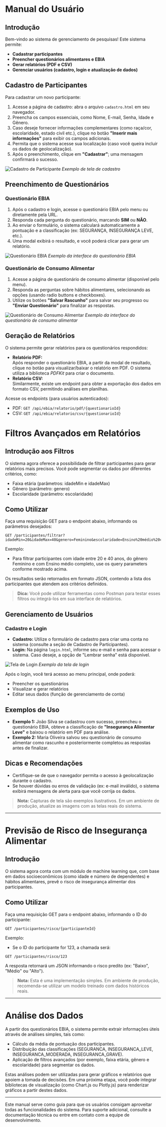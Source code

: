 # Manual do Usuário

## Introdução
Bem-vindo ao sistema de gerenciamento de pesquisas! Este sistema permite:
- **Cadastrar participantes**
- **Preencher questionários alimentares e EBIA**
- **Gerar relatórios (PDF e CSV)**
- **Gerenciar usuários (cadastro, login e atualização de dados)**

## Cadastro de Participantes
Para cadastrar um novo participante:
1. Acesse a página de cadastro: abra o arquivo `cadastro.html` em seu navegador.
2. Preencha os campos essenciais, como Nome, E-mail, Senha, Idade e Gênero.
3. Caso deseje fornecer informações complementares (como raça/cor, escolaridade, estado civil etc.), clique no botão **"Inserir mais informações"** para exibir os campos adicionais.
4. Permita que o sistema acesse sua localização (caso você queira incluir os dados de geolocalização).
5. Após o preenchimento, clique em **"Cadastrar"**; uma mensagem confirmará o sucesso.

![Cadastro de Participante](./imagens/cadastro-participante.png)
*Exemplo de tela de cadastro*

## Preenchimento de Questionários
### Questionário EBIA
1. Após o cadastro e login, acesse o questionário EBIA pelo menu ou diretamente pela URL.
2. Responda cada pergunta do questionário, marcando **SIM** ou **NÃO**.  
3. Ao enviar o formulário, o sistema calculará automaticamente a pontuação e a classificação (ex: SEGURANÇA, INSEGURANÇA LEVE, etc.).
4. Uma modal exibirá o resultado, e você poderá clicar para gerar um relatório.

![Questionário EBIA](./imagens/questionario-ebia.png)
*Exemplo da interface do questionário EBIA*

### Questionário de Consumo Alimentar
1. Acesse a página de questionário de consumo alimentar (disponível pelo menu).
2. Responda as perguntas sobre hábitos alimentares, selecionando as opções (usando radio buttons e checkboxes).
3. Utilize os botões **"Salvar Rascunho"** para salvar seu progresso ou **"Enviar Questionário"** para finalizar as respostas.

![Questionário de Consumo Alimentar](./imagens/questionario-consumo.png)
*Exemplo da interface do questionário de consumo alimentar*

## Geração de Relatórios
O sistema permite gerar relatórios para os questionários respondidos:
- **Relatório PDF:**  
  Após responder o questionário EBIA, a partir da modal de resultado, clique no botão para visualizar/baixar o relatório em PDF. O sistema utiliza a biblioteca *PDFKit* para criar o documento.
- **Relatório CSV:**  
  Similarmente, existe um endpoint para obter a exportação dos dados em formato CSV, permitindo análises em planilhas.

Acesse os endpoints (para usuários autenticados):
- PDF: `GET /api/ebia/relatorio/pdf/{questionarioId}`
- CSV: `GET /api/ebia/relatorio/csv/{questionarioId}`

# Filtros Avançados em Relatórios

## Introdução aos Filtros
O sistema agora oferece a possibilidade de filtrar participantes para gerar relatórios mais precisos. Você pode segmentar os dados por diferentes critérios, como:

- Faixa etária (parâmetros: idadeMin e idadeMax)
- Gênero (parâmetro: genero)
- Escolaridade (parâmetro: escolaridade)

## Como Utilizar
Faça uma requisição GET para o endpoint abaixo, informando os parâmetros desejados:
```
GET /participantes/filtrar?idadeMin=20&idadeMax=40&genero=Feminino&escolaridade=Ensino%20médio%20completo
```

Exemplo:
- Para filtrar participantes com idade entre 20 e 40 anos, do gênero Feminino e com Ensino médio completo, use os query parameters conforme mostrado acima.

Os resultados serão retornados em formato JSON, contendo a lista dos participantes que atendem aos critérios definidos.

> **Dica:** Você pode utilizar ferramentas como Postman para testar esses filtros ou integrá-los em sua interface de relatórios.

## Gerenciamento de Usuários
### Cadastro e Login
- **Cadastro:** Utilize o formulário de cadastro para criar uma conta no sistema (consulte a seção de Cadastro de Participantes).
- **Login:** Na página `login.html`, informe seu e-mail e senha para acessar o sistema. Caso deseje, a opção de "Lembrar senha" está disponível.

![Tela de Login](./imagens/login.png)
*Exemplo da tela de login*

Após o login, você terá acesso ao menu principal, onde poderá:
- Preencher os questionários
- Visualizar e gerar relatórios
- Editar seus dados (função de gerenciamento de conta)

## Exemplos de Uso
- **Exemplo 1:** João Silva se cadastrou com sucesso, preencheu o questionário EBIA, obteve a classificação de **"Insegurança Alimentar Leve"** e baixou o relatório em PDF para análise.
- **Exemplo 2:** Maria Oliveira salvou seu questionário de consumo alimentar como rascunho e posteriormente completou as respostas antes de finalizar.

## Dicas e Recomendações
- Certifique-se de que o navegador permita o acesso à geolocalização durante o cadastro.
- Se houver dúvidas ou erros de validação (ex: e-mail inválido), o sistema exibirá mensagens de alerta para que você corrija os dados.

> **Nota:** Capturas de tela são exemplos ilustrativos. Em um ambiente de produção, atualize as imagens com as telas reais do sistema.

---

# Previsão de Risco de Insegurança Alimentar

## Introdução
O sistema agora conta com um módulo de machine learning que, com base em dados socioeconômicos (como idade e número de dependentes) e hábitos alimentares, prevê o risco de insegurança alimentar dos participantes.

## Como Utilizar
Faça uma requisição GET para o endpoint abaixo, informando o ID do participante:
```
GET /participantes/risco/{participanteId}
```

Exemplo:
- Se o ID do participante for 123, a chamada será:
```
GET /participantes/risco/123
```

A resposta retornará um JSON informando o risco predito (ex: "Baixo", "Médio" ou "Alto").

> **Nota:** Esta é uma implementação simples. Em ambiente de produção, recomenda-se utilizar um modelo treinado com dados históricos reais.

---

# Análise dos Dados

A partir dos questionários EBIA, o sistema permite extrair informações úteis através de análises simples, tais como:

- Cálculo da média de pontuação dos participantes.
- Distribuição das classificações (SEGURANCA, INSEGURANCA_LEVE, INSEGURANCA_MODERADA, INSEGURANCA_GRAVE).
- Aplicação de filtros avançados (por exemplo, faixa etária, gênero e escolaridade) para segmentar os dados.

Estas análises podem ser utilizadas para gerar gráficos e relatórios que apoiem a tomada de decisões. Em uma próxima etapa, você pode integrar bibliotecas de visualização (como Chart.js ou Plotly.js) para renderizar gráficos a partir destes dados.

---

Este manual serve como guia para que os usuários consigam aproveitar todas as funcionalidades do sistema. Para suporte adicional, consulte a documentação técnica ou entre em contato com a equipe de desenvolvimento.
